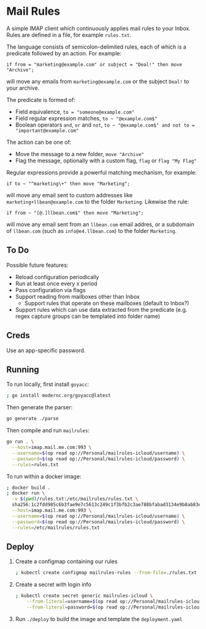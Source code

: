 # Mail Rules

A simple IMAP client which continuously applies mail rules to your Inbox. Rules are defined in a file, for example `rules.txt`.

The language consists of semicolon-delimited rules, each of which is a predicate followed by an action. For example:

```
if from = "marketing@example.com" or subject = "Deal!" then move "Archive";
```

will move any emails from `marketing@example.com` or the subject `Deal!` to your archive.

The predicate is formed of:

- Field equivalence, `to = "someone@example.com"`
- Field regular expression matches, `to ~ "@example.com$"`
- Boolean operators `and`, `or` and `not`, `to ~ "@example.com$" and not to = "important@example.com"`

The action can be one of:

- Move the message to a new folder, `move "Archive"`
- Flag the message, optionally with a custom flag, `flag` or `flag "My Flag"`

Regular expressions provide a powerful matching mechanism, for example:

```
if to ~ "^marketing\+" then move "Marketing";
```

will move any email sent to custom addresses like `marketing+llbean@example.com` to the folder `Marketing`. Likewise the rule:

```
if from ~ "[@.]llbean.com$" then move "Marketing";
```

will move any email sent from an `llbean.com` email addres, or a subdomain of `llbean.com` (such as `info@e4.llbean.com`) to the folder `Marketing`.

## To Do

Possible future features:

- Reload configuration periodically
- Run at least once every x period
- Pass configuration via flags
- Support reading from mailboxes other than Inbox
  - Support rules that operate on these mailboxes (default to Inbox?)
- Support rules which can use data extracted from the predicate (e.g. regex capture groups can be templated into folder name)

## Creds

Use an app-specific password.

## Running

To run locally, first install `goyacc`:

```sh
; go install modernc.org/goyacc@latest
```

Then generate the parser:

```sh
go generate ./parse
```

Then compile and run `mailrules`:

```sh
go run . \
  --host=imap.mail.me.com:993 \
  --username=$(op read op://Personal/mailrules-icloud/username) \
  --password=$(op read op://Personal/mailrules-icloud/password) \
  --rules=rules.txt
```

To run within a docker image:

```sh
; docker build .
; docker run \
  -v $(pwd)/rules.txt:/etc/mailrules/rules.txt \
  sha256:1c2fdd985c6b3fae9e7c5613c249c1f3bfb2c3ae788bfabad3134e9b8ab83e86 \
  --host=imap.mail.me.com:993 \
  --username=$(op read op://Personal/mailrules-icloud/username) \
  --password=$(op read op://Personal/mailrules-icloud/password) \
  --rules=/etc/mailrules/rules.txt
```

## Deploy

1. Create a configmap containing our rules
   ```sh
   ; kubectl create configmap mailrules-rules --from-file=./rules.txt
   ```
2. Create a secret with login info
   ```sh
   ; kubectl create secret generic mailrules-icloud \
       --from-literal=username=$(op read op://Personal/mailrules-icloud/username) \
       --from-literal=password=$(op read op://Personal/mailrules-icloud/password)
   ```
3. Run `./deploy` to build the image and template the `deployment.yaml`

